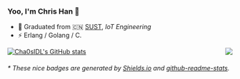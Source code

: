 ### Yoo, I'm Chris Han 👋

- 🍻 Graduated from 🇨🇳 [SUST](https://www.sust.edu.cn), _IoT Engineering_
- ⚡ Erlang / Golang / C.

<a href="https://github.com/Cha0sIDL/ZeroBot-Plugin">
  <img align="right" src="https://github-readme-stats.vercel.app/api/top-langs/?username=Cha0sIDL&layout=compact&hide=javascript,css,objective-c,pascal" />
</a>


[![Cha0sIDL's GitHub stats](https://github-readme-stats.vercel.app/api?username=Cha0sIDL&show_icons=true&theme=radical)](https://github.com/Cha0sIDL)

<h6>* These nice badges are generated by <a href="https://shields.io/">Shields.io</a> and <a href="https://github.com/anuraghazra/github-readme-stats">github-readme-stats</a>.</h6>
